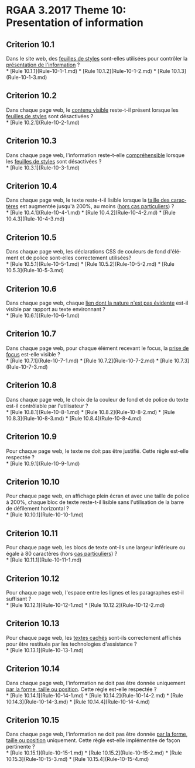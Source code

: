 
# RGAA 3.2017 Theme 10: Presentation of information

## Criterion 10.1
<div lang="fr">Dans le site web, des <a href="http://references.modernisation.gouv.fr/rgaa-accessibilite/glossaire.html#feuille-de-style">feuilles de styles</a> sont-elles utilis&#xE9;es pour contr&#xF4;ler la <a href="http://references.modernisation.gouv.fr/rgaa-accessibilite/glossaire.html#prsentation-de-linformation">pr&#xE9;sentation de l'information</a>&nbsp;?</div>
* [Rule 10.1.1](Rule-10-1-1.md)
* [Rule 10.1.2](Rule-10-1-2.md)
* [Rule 10.1.3](Rule-10-1-3.md)

## Criterion 10.2
<div lang="fr">Dans chaque page web, le <a href="http://references.modernisation.gouv.fr/rgaa-accessibilite/glossaire.html#contenu-visible">contenu visible</a> reste-t-il pr&#xE9;sent lorsque les <a href="http://references.modernisation.gouv.fr/rgaa-accessibilite/glossaire.html#feuille-de-style">feuilles de styles</a> sont d&#xE9;sactiv&#xE9;es&nbsp;?</div>
* [Rule 10.2.1](Rule-10-2-1.md)

## Criterion 10.3
<div lang="fr">Dans chaque page web, l'information reste-t-elle <a href="http://references.modernisation.gouv.fr/rgaa-accessibilite/glossaire.html#comprhensible-ordre-de-lecture">compr&#xE9;hensible</a> lorsque les <a href="http://references.modernisation.gouv.fr/rgaa-accessibilite/glossaire.html#feuille-de-style">feuilles de styles</a> sont d&#xE9;sactiv&#xE9;es&nbsp;?</div>
* [Rule 10.3.1](Rule-10-3-1.md)

## Criterion 10.4
<div lang="fr">Dans chaque page web, le texte reste-t-il lisible lorsque la <a href="http://references.modernisation.gouv.fr/rgaa-accessibilite/glossaire.html#taille-des-caractres">taille des caract&#xE8;res</a> est augment&#xE9;e jusqu'&#xE0; 200%, au moins (<a href="http://references.modernisation.gouv.fr/rgaa-accessibilite/cas-particuliers.html#cp-10-4">hors cas particuliers</a>)&nbsp;?</div>
* [Rule 10.4.1](Rule-10-4-1.md)
* [Rule 10.4.2](Rule-10-4-2.md)
* [Rule 10.4.3](Rule-10-4-3.md)

## Criterion 10.5
<div lang="fr">Dans chaque page web, les d&#xE9;clarations CSS de couleurs de fond d'&#xE9;l&#xE9;ment et de police sont-elles correctement utilis&#xE9;es?</div>
* [Rule 10.5.1](Rule-10-5-1.md)
* [Rule 10.5.2](Rule-10-5-2.md)
* [Rule 10.5.3](Rule-10-5-3.md)

## Criterion 10.6
<div lang="fr">Dans chaque page web, chaque <a href="http://references.modernisation.gouv.fr/rgaa-accessibilite/glossaire.html#lien-nature-pas-evidente">lien dont la nature n'est pas &#xE9;vidente</a> est-il visible par rapport au texte environnant&nbsp;?</div>
* [Rule 10.6.1](Rule-10-6-1.md)

## Criterion 10.7
<div lang="fr">Dans chaque page web, pour chaque &#xE9;l&#xE9;ment recevant le focus, la <a href="http://references.modernisation.gouv.fr/rgaa-accessibilite/glossaire.html#prise-de-focus">prise de focus</a> est-elle visible&nbsp;?</div>
* [Rule 10.7.1](Rule-10-7-1.md)
* [Rule 10.7.2](Rule-10-7-2.md)
* [Rule 10.7.3](Rule-10-7-3.md)

## Criterion 10.8
<div lang="fr">Dans chaque page web, le choix de la couleur de fond et de police du texte est-il contr&#xF4;lable par l'utilisateur&nbsp;?</div>
* [Rule 10.8.1](Rule-10-8-1.md)
* [Rule 10.8.2](Rule-10-8-2.md)
* [Rule 10.8.3](Rule-10-8-3.md)
* [Rule 10.8.4](Rule-10-8-4.md)

## Criterion 10.9
<div lang="fr">Pour chaque page web, le texte ne doit pas &#xEA;tre justifi&#xE9;. Cette r&#xE8;gle est-elle respect&#xE9;e&nbsp;?</div>
* [Rule 10.9.1](Rule-10-9-1.md)

## Criterion 10.10
<div lang="fr">Pour chaque page web, en affichage plein &#xE9;cran et avec une taille de police &#xE0; 200%, chaque bloc de texte reste-t-il lisible sans l'utilisation de la barre de d&#xE9;filement horizontal&nbsp;?</div>
* [Rule 10.10.1](Rule-10-10-1.md)

## Criterion 10.11
<div lang="fr">Pour chaque page web, les blocs de texte ont-ils une largeur inf&#xE9;rieure ou &#xE9;gale &#xE0; 80 caract&#xE8;res (hors <a href="http://references.modernisation.gouv.fr/rgaa-accessibilite/cas-particuliers.html#cp-10-11" title="Cas particuliers pour le crit&#xE8;re 10.11">cas particuliers</a>)&nbsp;?</div>
* [Rule 10.11.1](Rule-10-11-1.md)

## Criterion 10.12
<div lang="fr">Pour chaque page web, l'espace entre les lignes et les paragraphes est-il suffisant&nbsp;?</div>
* [Rule 10.12.1](Rule-10-12-1.md)
* [Rule 10.12.2](Rule-10-12-2.md)

## Criterion 10.13
<div lang="fr">Pour chaque page web, les <a href="http://references.modernisation.gouv.fr/rgaa-accessibilite/glossaire.html#texte-cach">textes cach&#xE9;s</a> sont-ils correctement affich&#xE9;s pour &#xEA;tre restitu&#xE9;s par les technologies d'assistance&nbsp;?</div>
* [Rule 10.13.1](Rule-10-13-1.md)

## Criterion 10.14
<div lang="fr">Dans chaque page web, l'information ne doit pas &#xEA;tre donn&#xE9;e uniquement <a href="http://references.modernisation.gouv.fr/rgaa-accessibilite/glossaire.html#indication-forme-taille-position">par la forme, taille ou position</a>. Cette r&#xE8;gle est-elle respect&#xE9;e&nbsp;?</div>
* [Rule 10.14.1](Rule-10-14-1.md)
* [Rule 10.14.2](Rule-10-14-2.md)
* [Rule 10.14.3](Rule-10-14-3.md)
* [Rule 10.14.4](Rule-10-14-4.md)

## Criterion 10.15
<div lang="fr">Dans chaque page web, l'information ne doit pas &#xEA;tre donn&#xE9;e <a href="http://references.modernisation.gouv.fr/rgaa-accessibilite/glossaire.html#indication-forme-taille-position">par la forme, taille ou position</a> uniquement. Cette r&#xE8;gle est-elle impl&#xE9;ment&#xE9;e de fa&#xE7;on pertinente&nbsp;?</div>
* [Rule 10.15.1](Rule-10-15-1.md)
* [Rule 10.15.2](Rule-10-15-2.md)
* [Rule 10.15.3](Rule-10-15-3.md)
* [Rule 10.15.4](Rule-10-15-4.md)


